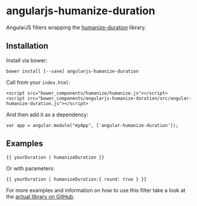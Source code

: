 # angularjs-humanize-duration
AngularJS filters wrapping the [humanize-duration](https://github.com/EvanHahn/HumanizeDuration.js) library. 

## Installation

Install via bower:

    bower install [--save] angularjs-humanize-duration

Call from your `index.html`:

    <script src="bower_components/humanize/humanize.js"></script>
    <script src="bower_components/angularjs-humanize-duration/src/angular-humanize-duration.js"></script>

And then add it as a dependency:

    var app = angular.module("myApp", ['angular-humanize-duration']);

## Examples

    {{ yourDuration | humanizeDuration }}
    
Or with parameters:

    {{ yourDuration | humanizeDuration:{ round: true } }}

For more examples and information on how to use this filter take a look at the [actual library on GitHub](https://github.com/EvanHahn/HumanizeDuration.js).
